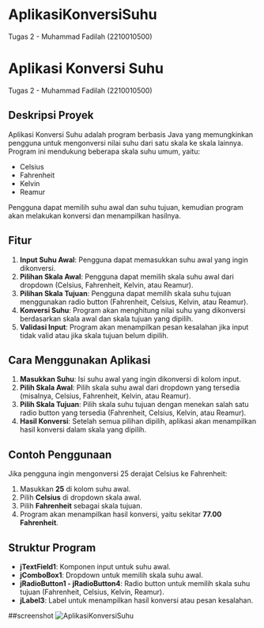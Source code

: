 # AplikasiKonversiSuhu
 Tugas 2 - Muhammad Fadilah (2210010500)

# Aplikasi Konversi Suhu

Tugas 2 - Muhammad Fadilah (2210010500)

## Deskripsi Proyek
Aplikasi Konversi Suhu adalah program berbasis Java yang memungkinkan pengguna untuk mengonversi nilai suhu dari satu skala ke skala lainnya. Program ini mendukung beberapa skala suhu umum, yaitu:
- Celsius
- Fahrenheit
- Kelvin
- Reamur

Pengguna dapat memilih suhu awal dan suhu tujuan, kemudian program akan melakukan konversi dan menampilkan hasilnya.

## Fitur
1. **Input Suhu Awal**: Pengguna dapat memasukkan suhu awal yang ingin dikonversi.
2. **Pilihan Skala Awal**: Pengguna dapat memilih skala suhu awal dari dropdown (Celsius, Fahrenheit, Kelvin, atau Reamur).
3. **Pilihan Skala Tujuan**: Pengguna dapat memilih skala suhu tujuan menggunakan radio button (Fahrenheit, Celsius, Kelvin, atau Reamur).
4. **Konversi Suhu**: Program akan menghitung nilai suhu yang dikonversi berdasarkan skala awal dan skala tujuan yang dipilih.
5. **Validasi Input**: Program akan menampilkan pesan kesalahan jika input tidak valid atau jika skala tujuan belum dipilih.

## Cara Menggunakan Aplikasi
1. **Masukkan Suhu**: Isi suhu awal yang ingin dikonversi di kolom input.
2. **Pilih Skala Awal**: Pilih skala suhu awal dari dropdown yang tersedia (misalnya, Celsius, Fahrenheit, Kelvin, atau Reamur).
3. **Pilih Skala Tujuan**: Pilih skala suhu tujuan dengan menekan salah satu radio button yang tersedia (Fahrenheit, Celsius, Kelvin, atau Reamur).
4. **Hasil Konversi**: Setelah semua pilihan dipilih, aplikasi akan menampilkan hasil konversi dalam skala yang dipilih.

## Contoh Penggunaan
Jika pengguna ingin mengonversi 25 derajat Celsius ke Fahrenheit:
1. Masukkan **25** di kolom suhu awal.
2. Pilih **Celsius** di dropdown skala awal.
3. Pilih **Fahrenheit** sebagai skala tujuan.
4. Program akan menampilkan hasil konversi, yaitu sekitar **77.00 Fahrenheit**.

## Struktur Program
- **jTextField1**: Komponen input untuk suhu awal.
- **jComboBox1**: Dropdown untuk memilih skala suhu awal.
- **jRadioButton1 - jRadioButton4**: Radio button untuk memilih skala suhu tujuan (Fahrenheit, Celsius, Kelvin, Reamur).
- **jLabel3**: Label untuk menampilkan hasil konversi atau pesan kesalahan.

##screenshot
![AplikasiKonversiSuhu](https://github.com/user-attachments/assets/c2dfd69f-265e-4ab3-9ea4-5abdc98a51a6)
